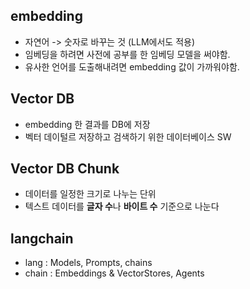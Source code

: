 ## embedding 
- 자연어 -> 숫자로 바꾸는 것 (LLM에서도 적용)
- 임베딩을 하려면 사전에 공부를 한 임베딩 모델을 써야함.
- 유사한 언어를 도출해내려면 embedding 값이 가까워야함.

## Vector DB
- embedding 한 결과를 DB에 저장
- 벡터 데이털르 저장하고 검색하기 위한 데이터베이스 SW

## Vector DB Chunk
- 데이터를 일정한 크기로 나누는 단위
- 텍스트 데이터를 **글자 수**나 **바이트 수** 기준으로 나눈다

## langchain
- lang : Models, Prompts, chains
- chain : Embeddings & VectorStores, Agents
